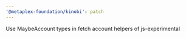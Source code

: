 ```yaml
---
'@metaplex-foundation/kinobi': patch
---
```


Use MaybeAccount types in fetch account helpers of js-experimental

